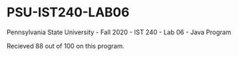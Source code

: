 # PSU-IST240-LAB06
Pennsylvania State University - Fall 2020 - IST 240 - Lab 06 - Java Program

Recieved 88 out of 100 on this program.
